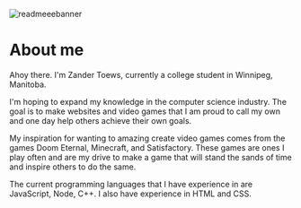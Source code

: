 ![readmeeebanner](https://github.com/ZphoenixT/ReadMe-Banner/assets/149821497/ff576132-d4f1-4a9e-8922-d9da523603c9)

# About me

Ahoy there. I'm Zander Toews, currently a college student in Winnipeg, Manitoba.

I'm hoping to expand my knowledge in the computer science industry. The goal is to make websites and video games that I am proud to call my own and one day help others achieve their own goals. 

My inspiration for wanting to amazing create video games comes from the games Doom Eternal, Minecraft, and Satisfactory. These games are ones I play often and are my drive to make a game that will stand the sands of time and inspire others to do the same. 

The current programming languages that I have experience in are JavaScript, Node, C++. I also have experience in HTML and CSS.
  
  
